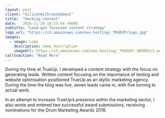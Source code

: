 ```yaml
---
layout: post
client: "Siliconmilkroundabout"
title:  "Hacking content"
date:   2016-11-29 18:57:44 +0000
subtitle: "Lead-gen focussed content strategy"
logo_url: "https://s3.amazonaws.com/max-hosting/_TRUEUP/logo.jpg"
images:
  - image: Logo
    description: Some description
    imageUrl: https://s3.amazonaws.com/max-hosting/_TRUEUP/_HEROES/1.png
calltoaction: "Read More"
---
```


During my time at TrueUp, I developed a content strategy with the focus on generating leads. Written content focusing on the importance of testing and website optimisation positioned TrueUp as an idyllic marketing agency. During the time the blog was live, seven leads came in, with five turning to actual work.

In an attempt to increase TrueUp’s presence within the marketing sector, I also wrote and entered two successful award submissions, receiving nominations for the Drum Marketing Awards 2018. 


